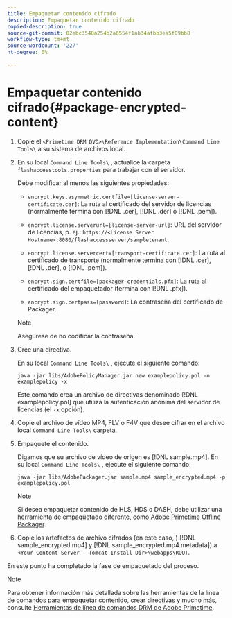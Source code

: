 ```yaml
---
title: Empaquetar contenido cifrado
description: Empaquetar contenido cifrado
copied-description: true
source-git-commit: 02ebc3548a254b2a6554f1ab34afbb3ea5f09bb8
workflow-type: tm+mt
source-wordcount: '227'
ht-degree: 0%

---
```


# Empaquetar contenido cifrado{#package-encrypted-content}

1. Copie el `<Primetime DRM DVD>\Reference Implementation\Command Line Tools\` a su sistema de archivos local.
1. En su local `Command Line Tools\` , actualice la carpeta `flashaccesstools.properties` para trabajar con el servidor.

   Debe modificar al menos las siguientes propiedades:

   * `encrypt.keys.asymmetric.certfile=[license-server-certificate.cer]`: La ruta al certificado del servidor de licencias (normalmente termina con [!DNL .cer], [!DNL .der] o [!DNL .pem]).

   * `encrypt.license.serverurl=[license-server-url]`: URL del servidor de licencias, p. ej.:    `https://<License Server Hostname>:8080/flashaccessserver/sampletenant`.

   * `encrypt.license.servercert=[transport-certificate.cer]`: La ruta al certificado de transporte (normalmente termina con [!DNL .cer], [!DNL .der], o [!DNL .pem]).

   * `encrypt.sign.certfile=[packager-credentials.pfx]`: La ruta al certificado del empaquetador (termina con [!DNL .pfx]).

   * `encrypt.sign.certpass=[password]`: La contraseña del certificado de Packager.

   >[!NOTE]
   >
   >Asegúrese de no codificar la contraseña.

1. Cree una directiva.

   En su local `Command Line Tools\` , ejecute el siguiente comando:

   ```
   java -jar libs/AdobePolicyManager.jar new examplepolicy.pol -n examplepolicy -x
   ```

   Este comando crea un archivo de directivas denominado [!DNL examplepolicy.pol] que utiliza la autenticación anónima del servidor de licencias (el `-x` opción).
1. Copie el archivo de vídeo MP4, FLV o F4V que desee cifrar en el archivo local `Command Line Tools\` carpeta.
1. Empaquete el contenido.

   Digamos que su archivo de vídeo de origen es [!DNL sample.mp4]. En su local `Command Line Tools\` , ejecute el siguiente comando:

   ```
   java -jar libs/AdobePackager.jar sample.mp4 sample_encrypted.mp4 -p examplepolicy.pol
   ```

   >[!NOTE]
   >
   >Si desea empaquetar contenido de HLS, HDS o DASH, debe utilizar una herramienta de empaquetado diferente, como [Adobe Primetime Offline Packager](https://helpx.adobe.com/content/dam/help/en/primetime/guides/offline_packager_getting_started.pdf).

1. Copie los artefactos de archivo cifrados (en este caso, ) [!DNL sample_encrypted.mp4] y [!DNL sample_encrypted.mp4.metadata]) a `<Your Content Server - Tomcat Install Dir>\webapps\ROOT`.

En este punto ha completado la fase de empaquetado del proceso.

>[!NOTE]
>
>Para obtener información más detallada sobre las herramientas de la línea de comandos para empaquetar contenido, crear directivas y mucho más, consulte [Herramientas de línea de comandos DRM de Adobe Primetime](../drm-reference-implementations/command-line-tools/command-line-tools-overview.md).
